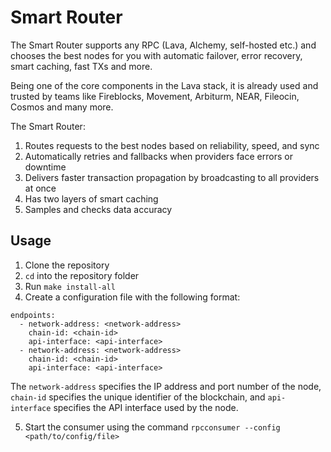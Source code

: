 # Smart Router

The Smart Router supports any RPC (Lava, Alchemy, self-hosted etc.) and chooses the best nodes for you with automatic failover, error recovery, smart caching, fast TXs and more.

Being one of the core components in the Lava stack, it is already used and trusted by teams like Fireblocks, Movement, Arbiturm, NEAR, Fileocin, Cosmos and many more.

The Smart Router:
1) Routes requests to the best nodes based on reliability, speed, and sync
2) Automatically retries and fallbacks when providers face errors or downtime
3) Delivers faster transaction propagation by broadcasting to all providers at once
4) Has two layers of smart caching
6) Samples and checks data accuracy

## Usage
1. Clone the repository
2. `cd` into the repository folder
3. Run `make install-all`
4. Create a configuration file with the following format:

```
endpoints:
  - network-address: <network-address>
    chain-id: <chain-id>
    api-interface: <api-interface>
  - network-address: <network-address>
    chain-id: <chain-id>
    api-interface: <api-interface>
```
The `network-address` specifies the IP address and port number of the node, `chain-id` specifies the unique identifier of the blockchain, and `api-interface` specifies the API interface used by the node.

5. Start the consumer using the command `rpcconsumer --config <path/to/config/file>`
